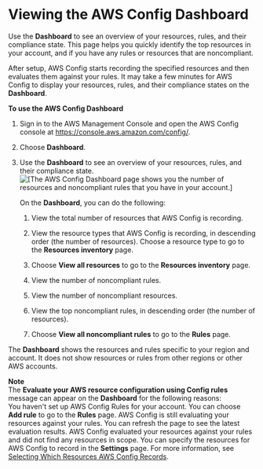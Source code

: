 # Viewing the AWS Config Dashboard<a name="viewing-the-aws-config-dashboard"></a>

Use the **Dashboard** to see an overview of your resources, rules, and their compliance state\. This page helps you quickly identify the top resources in your account, and if you have any rules or resources that are noncompliant\. 

After setup, AWS Config starts recording the specified resources and then evaluates them against your rules\. It may take a few minutes for AWS Config to display your resources, rules, and their compliance states on the **Dashboard**\.

**To use the AWS Config Dashboard**

1. Sign in to the AWS Management Console and open the AWS Config console at [https://console\.aws\.amazon\.com/config/](https://console.aws.amazon.com/config/)\.

1. Choose **Dashboard**\.

1. Use the **Dashboard** to see an overview of your resources, rules, and their compliance state\.  
![\[The AWS Config Dashboard page shows you the number of resources and noncompliant rules that you have in your account.\]](http://docs.aws.amazon.com/config/latest/developerguide/images/AWS-Config-Dashboard-20.png)

   On the **Dashboard**, you can do the following:

   1. View the total number of resources that AWS Config is recording\.

   1. View the resource types that AWS Config is recording, in descending order \(the number of resources\)\. Choose a resource type to go to the **Resources inventory** page\.

   1. Choose **View all resources** to go to the **Resources inventory** page\.

   1. View the number of noncompliant rules\.

   1. View the number of noncompliant resources\.

   1. View the top noncompliant rules, in descending order \(the number of resources\)\.

   1. Choose **View all noncompliant rules** to go to the **Rules** page\.

The **Dashboard** shows the resources and rules specific to your region and account\. It does not show resources or rules from other regions or other AWS accounts\. 

**Note**  
The **Evaluate your AWS resource configuration using Config rules** message can appear on the **Dashboard** for the following reasons:  
You haven't set up AWS Config Rules for your account\. You can choose **Add rule** to go to the **Rules** page\.
AWS Config is still evaluating your resources against your rules\. You can refresh the page to see the latest evaluation results\.
 AWS Config evaluated your resources against your rules and did not find any resources in scope\. You can specify the resources for AWS Config to record in the **Settings** page\. For more information, see [Selecting Which Resources AWS Config Records](select-resources.md)\.